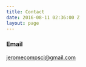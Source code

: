 ```yaml
---
title: Contact
date: 2016-08-11 02:36:00 Z
layout: page
---
```


### Email
<a href="mailto:jeromecompsci@gmail.com?Subject=Hello" target="_top">jeromecompsci@gmail.com</a>
